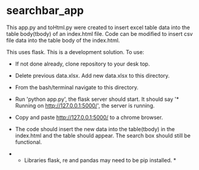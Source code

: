 # searchbar_app
This app.py and toHtml.py were created to insert excel table data into the table body(tbody) of an index.html file. Code can be modified to insert csv file data into the table body of the index.html.

This uses flask. This is a development solution. To use:

* If not done already, clone repository to your desk top.
* Delete previous data.xlsx. Add new data.xlsx to this directory.
* From the bash/terminal navigate to this directory.
* Run 'python app.py', the flask server should start. It should
say '* Running on http://127.0.0.1:5000/', the server is running. 
* Copy and paste http://127.0.0.1:5000/ to a chrome browser.
* The code should insert the new data into the table(tbody) in the index.html and the table should appear.  The search box should still be functional.  


* * Libraries  flask, re and pandas may need to be pip installed. * 
